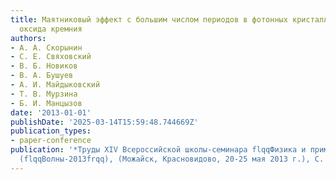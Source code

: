 ```yaml
---
title: Маятниковый эффект с большим числом периодов в фотонных кристаллах из пористого
  оксида кремния
authors:
- А. А. Скорынин
- С. Е. Свяховский
- В. Б. Новиков
- В. А. Бушуев
- А. И. Майдыковский
- Т. В. Мурзина
- Б. И. Манцызов
date: '2013-01-01'
publishDate: '2025-03-14T15:59:48.744669Z'
publication_types:
- paper-conference
publication: '*Труды XIV Всероссийской школы-семинара flqqФизика и применение микроволнfrqq
  (flqqВолны-2013frqq), (Можайск, Красновидово, 20-25 мая 2013 г.), С. 24-25*'
---
```

